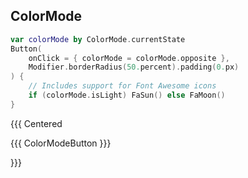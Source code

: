 ## ColorMode

```kotlin 0|1,3,7
var colorMode by ColorMode.currentState
Button(
    onClick = { colorMode = colorMode.opposite },
    Modifier.borderRadius(50.percent).padding(0.px)
) {
    // Includes support for Font Awesome icons
    if (colorMode.isLight) FaSun() else FaMoon()
}
```

{{{ Centered

{{{ ColorModeButton }}}

}}}
